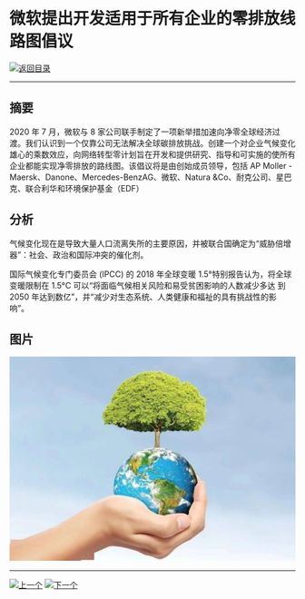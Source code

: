 # 微软提出开发适用于所有企业的零排放线路图倡议

[![返回目录](http://img.shields.io/badge/点击-返回目录-875A7B.svg?style=flat&colorA=8F8F8F)](/)

----------

## 摘要

2020 年 7 月，微软与 8 家公司联手制定了一项新举措加速向净零全球经济过渡。我们认识到一个仅靠公司无法解决全球碳排放挑战。创建一个对企业气候变化雄心的乘数效应，向网络转型零计划旨在开发和提供研究、指导和可实施的使所有企业都能实现净零排放的路线图。该倡议将是由创始成员领导，包括 AP Moller - Maersk、Danone、Mercedes-BenzAG、微软、Natura &Co、耐克公司、星巴克、联合利华和环境保护基金（EDF）


## 分析

气候变化现在是导致大量人口流离失所的主要原因，并被联合国确定为“威胁倍增器”：社会、政治和国际冲突的催化剂。

国际气候变化专门委员会 (IPCC) 的 2018 年全球变暖 1.5°特别报告认为，将全球变暖限制在 1.5°C 可以“将面临气候相关风险和易受贫困影响的人数减少多达 到 2050 年达到数亿”，并“减少对生态系统、人类健康和福祉的具有挑战性的影响”。


## 图片

![图片](13.1.1.jpg)



----------

 [![上一个](http://img.shields.io/badge/查看-上一个-875A7B.svg?style=flat&colorA=8F8F8F)](https://doc.shanghaiopen.org.cn/case/12/2.html)
 [![下一个](http://img.shields.io/badge/查看-下一个-875A7B.svg?style=flat&colorA=8F8F8F)](https://doc.shanghaiopen.org.cn/case/14/1.html)
 
 
